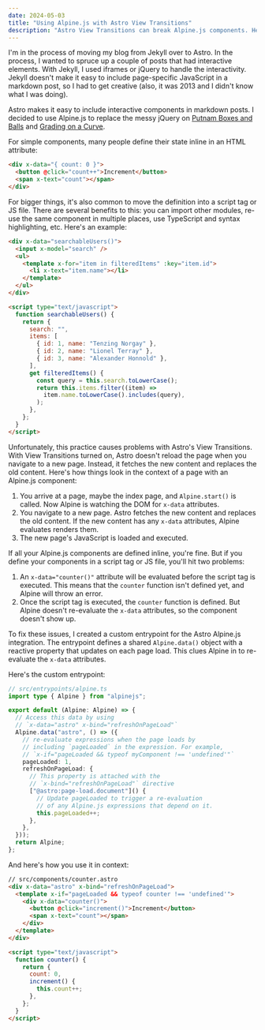 ```yaml
---
date: 2024-05-03
title: "Using Alpine.js with Astro View Transitions"
description: "Astro View Transitions can break Alpine.js components. Here's how to fix it."
---
```


I'm in the process of moving my blog from Jekyll over to Astro. In the process, I wanted to spruce up a couple of posts that had interactive elements. With Jekyll, I used iframes or jQuery to handle the interactivity. Jekyll doesn't make it easy to include page-specific JavaScript in a markdown post, so I had to get creative (also, it was 2013 and I didn't know what I was doing).

Astro makes it easy to include interactive components in markdown posts. I decided to use Alpine.js to replace the messy jQuery on [Putnam Boxes and Balls](/blog/2013/09/19/putnam-boxes) and [Grading on a Curve](/blog/2013/11/10/grading-curve).

For simple components, many people define their state inline in an HTML attribute:

```html
<div x-data="{ count: 0 }">
  <button @click="count++">Increment</button>
  <span x-text="count"></span>
</div>
```

For bigger things, it's also common to move the definition into a script tag or JS file. There are several benefits to this: you can import other modules, re-use the same component in multiple places, use TypeScript and syntax highlighting, etc. Here's an example:

```html
<div x-data="searchableUsers()">
  <input x-model="search" />
  <ul>
    <template x-for="item in filteredItems" :key="item.id">
      <li x-text="item.name"></li>
    </template>
  </ul>
</div>

<script type="text/javascript">
  function searchableUsers() {
    return {
      search: "",
      items: [
        { id: 1, name: "Tenzing Norgay" },
        { id: 2, name: "Lionel Terray" },
        { id: 3, name: "Alexander Honnold" },
      ],
      get filteredItems() {
        const query = this.search.toLowerCase();
        return this.items.filter((item) =>
          item.name.toLowerCase().includes(query),
        );
      },
    };
  }
</script>
```

Unfortunately, this practice causes problems with Astro's View Transitions. With View Transitions turned on, Astro doesn't reload the page when you navigate to a new page. Instead, it fetches the new content and replaces the old content. Here's how things look in the context of a page with an Alpine.js component:

1. You arrive at a page, maybe the index page, and `Alpine.start()` is called. Now Alpine is watching the DOM for `x-data` attributes.
2. You navigate to a new page. Astro fetches the new content and replaces the old content. If the new content has any `x-data` attributes, Alpine evaluates renders them.
3. The new page's JavaScript is loaded and executed.

If all your Alpine.js components are defined inline, you're fine. But if you define your components in a script tag or JS file, you'll hit two problems:

1. An `x-data="counter()"` attribute will be evaluated before the script tag is executed. This means that the `counter` function isn't defined yet, and Alpine will throw an error.
2. Once the script tag is executed, the `counter` function is defined. But Alpine doesn't re-evaluate the `x-data` attributes, so the component doesn't show up.

To fix these issues, I created a custom entrypoint for the Astro Alpine.js integration. The entrypoint defines a shared `Alpine.data()` object with a reactive property that updates on each page load. This clues Alpine in to re-evaluate the `x-data` attributes.

Here's the custom entrypoint:

```ts
// src/entrypoints/alpine.ts
import type { Alpine } from "alpinejs";

export default (Alpine: Alpine) => {
  // Access this data by using
  // `x-data="astro" x-bind="refreshOnPageLoad"`
  Alpine.data("astro", () => ({
    // re-evaluate expressions when the page loads by
    // including `pageLoaded` in the expression. For example,
    // `x-if="pageLoaded && typeof myComponent !== 'undefined'"`
    pageLoaded: 1,
    refreshOnPageLoad: {
      // This property is attached with the
      // `x-bind="refreshOnPageLoad"` directive
      ["@astro:page-load.document"]() {
        // Update pageLoaded to trigger a re-evaluation
        // of any Alpine.js expressions that depend on it.
        this.pageLoaded++;
      },
    },
  }));
  return Alpine;
};
```

And here's how you use it in context:

```html
// src/components/counter.astro
<div x-data="astro" x-bind="refreshOnPageLoad">
  <template x-if="pageLoaded && typeof counter !== 'undefined'">
    <div x-data="counter()">
      <button @click="increment()">Increment</button>
      <span x-text="count"></span>
    </div>
  </template>
</div>

<script type="text/javascript">
  function counter() {
    return {
      count: 0,
      increment() {
        this.count++;
      },
    };
  }
</script>
```
